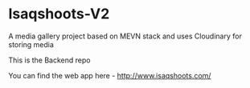 # Isaqshoots-V2

A media gallery project based on MEVN stack and uses Cloudinary for storing media

This is the Backend repo

You can find the web app here - http://www.isaqshoots.com/
